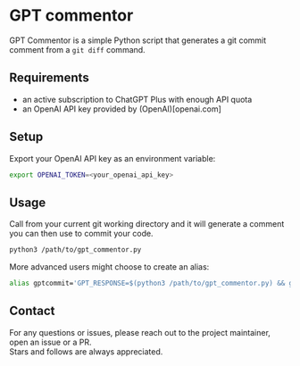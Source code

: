 # GPT commentor

GPT Commentor is a simple Python script that generates a git commit comment from a ```git diff``` command.  

## Requirements

- an active subscription to ChatGPT Plus with enough API quota
- an OpenAI API key provided by (OpenAI)[openai.com]

## Setup

Export your OpenAI API key as an environment variable:
```bash
export OPENAI_TOKEN=<your_openai_api_key>
```

## Usage

Call from your current git working directory and it will generate a comment you can then use to commit your code.  

```bash
python3 /path/to/gpt_commentor.py
```

More advanced users might choose to create an alias:

```bash
alias gptcommit='GPT_RESPONSE=$(python3 /path/to/gpt_commentor.py) && git commit -am "$GPT_RESPONSE"'
```

## Contact

For any questions or issues, please reach out to the project maintainer, open an issue or a PR.  
Stars and follows are always appreciated.